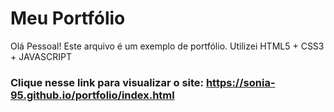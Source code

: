 # Meu Portfólio
Olá Pessoal!
Este arquivo é um exemplo de portfólio. 
Utilizei HTML5 + CSS3 + JAVASCRIPT

### Clique nesse link para visualizar o site: https://sonia-95.github.io/portfolio/index.html

